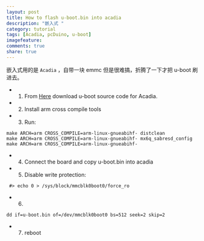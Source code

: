 ```yaml
---
layout: post
title: How to flash u-boot.bin into acadia
description: "嵌入式 "
category: tutorial
tags: [Acadia, pcDuino, u-boot]
imagefeature:
comments: true
share: true
---
```

嵌入式用的是 `Acadia` ，自带一块 emmc 但是很难搞，折腾了一下才把 u-boot 刷进去。

<!--more-->
* 1.	From [Here](https://github.com/linksprite/u-boot-acadia1.0-beta) download u-boot source code for Acadia.
* 2.	Install arm cross compile tools
* 3.	Run:

~~~
make ARCH=arm CROSS_COMPILE=arm-linux-gnueabihf- distclean
make ARCH=arm CROSS_COMPILE=arm-linux-gnueabihf- mx6q_sabresd_config
make ARCH=arm CROSS_COMPILE=arm-linux-gnueabihf-
~~~

* 4.	Connect the board and copy u-boot.bin into acadia 
* 5.	Disable write protection:

~~~
 #> echo 0 > /sys/block/mmcblk0boot0/force_ro 
~~~

* 6.

~~~	
dd if=u-boot.bin of=/dev/mmcblk0boot0 bs=512 seek=2 skip=2
~~~

* 7.	reboot
